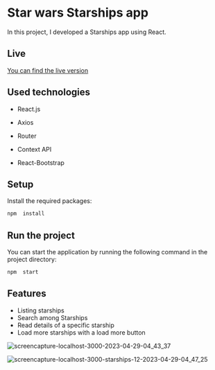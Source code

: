 # Star wars Starships app

In this project, I developed a Starships app using React.

## Live

[You can find the live version](https://star-wars-starships-app.netlify.app/)


## Used technologies

- React.js

- Axios

- Router

- Context API

- React-Bootstrap

## Setup

Install the required packages:

``` bash
npm  install
```
## Run the project

You can start the application by running the following command in the project directory:

``` bash
npm  start
```

## Features

-   Listing starships
-   Search among Starships
-   Read details of a specific starship
-   Load more starships with a load more button

![screencapture-localhost-3000-2023-04-29-04_43_37](https://user-images.githubusercontent.com/90520911/235278296-f9eaaa96-a72f-409a-b377-429cacfe50ec.png)

![screencapture-localhost-3000-starships-12-2023-04-29-04_47_25](https://user-images.githubusercontent.com/90520911/235278304-e72bbae2-b60b-4bfd-a4c6-23f9eb4df14d.png)



